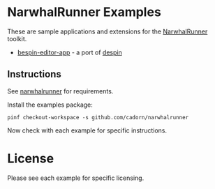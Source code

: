 
NarwhalRunner Examples
======================

These are sample applications and extensions for the [NarwhalRunner](http://github.com/cadorn/narwhalrunner) toolkit.

  * [bespin-editor-app](http://github.com/cadorn/narwhalrunner-examples/tree/master/packages/bespin-editor-app/) - a port of [despin](http://github.com/past/despin)

Instructions
------------

See [narwhalrunner](http://github.com/cadorn/narwhalrunner) for requirements.

Install the examples package:

    pinf checkout-workspace -s github.com/cadorn/narwhalrunner

Now check with each example for specific instructions.

License
=======

Please see each example for specific licensing.
